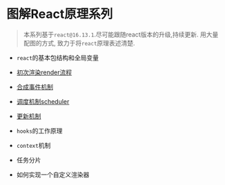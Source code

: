 # 图解React原理系列
> 本系列基于`react@16.13.1`.尽可能跟随react版本的升级,持续更新. 用大量配图的方式, 致力于将`react`原理表述清楚.
* `react`的基本包结构和全局变量
* [初次渲染render流程](./articles/02-render-process.md)
* [合成事件机制](./articles/03-syntheticEvent.md)
* [调度机制scheduler](./articles/04-scheduler.md)
* [更新机制](./articles/05-update-process.md)
* `hooks`的工作原理
* `context`机制
* 任务分片

* 如何实现一个自定义渲染器